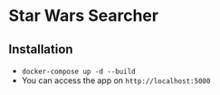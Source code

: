 # Star Wars Searcher

## Installation
- `docker-compose up -d --build`
- You can access the app on `http://localhost:5000`